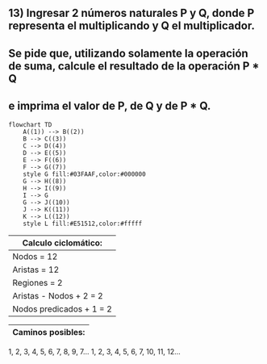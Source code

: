 ## 13) Ingresar 2 números naturales P y Q, donde P representa el multiplicando y Q el multiplicador.
## Se pide que, utilizando solamente la operación de suma, calcule el resultado de la operación P * Q
## e imprima el valor de P, de Q y de P * Q.
```mermaid
flowchart TD
    A((1)) --> B((2))
    B --> C((3))
    C --> D((4))
    D --> E((5))
    E --> F((6))
    F --> G((7))
    style G fill:#03FAAF,color:#000000
    G --> H((8))
    H --> I((9))
    I --> G
    G --> J((10))
    J --> K((11))
    K --> L((12))
    style L fill:#E51512,color:#fffff
```
Calculo ciclomático: |
---------------------|
Nodos = 12 |
Aristas = 12 |
Regiones = 2 |
Aristas - Nodos + 2 = 2 |
Nodos predicados + 1 = 2 |

Caminos posibles: |
------------------|
 1, 2, 3, 4, 5, 6, 7, 8, 9, 7...
 1, 2, 3, 4, 5, 6, 7, 10, 11, 12...
